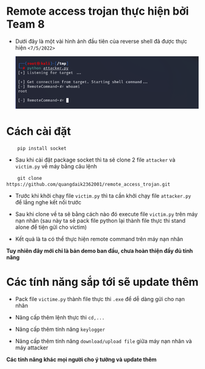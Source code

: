 # Remote access trojan thực hiện bởi Team 8

- Dưới đây là một vài hình ảnh đầu tiên của reverse shell đã được thực hiện `<7/5/2022>`

    ![Demo png](img/remote.png)


# Cách cài đặt

        pip install socket

- Sau khi cài đặt package socket thì ta sẽ clone 2 file `attacker` và `victim.py` về máy bằng câu lệnh

```
    git clone https://github.com/quangdaik2362001/remote_access_trojan.git
```

- Trước khi khởi chạy file `victim.py` thì ta cần khởi chạy file `attacker.py` để lắng nghe kết nối trước 

- Sau khi clone về ta sẽ bằng cách nào đó execute file `victim.py` trên máy nạn nhân (sau này ta sẽ pack file python lại thành file thực thi stand alone để tiện gửi cho victim)

- Kết quả là ta có thể thực hiện remote command trên máy nạn nhân


**Tuy nhiên đây mới chỉ là bản demo ban đầu, chưa hoàn thiện đầy đủ tính năng**

# Các tính năng sắp tới sẽ update thêm

- Pack file `victime.py` thành file thực thi `.exe` để dễ dàng gửi cho nạn nhân

- Nâng cấp thêm lệnh thực thi `cd,...`

- Nâng cấp thêm tính năng `keylogger`

- Nâng cấp thêm tính năng `download/upload file` giữa máy nạn nhân và máy attacker 

**Các tính năng khác mọi người cho ý tưởng và update thêm**